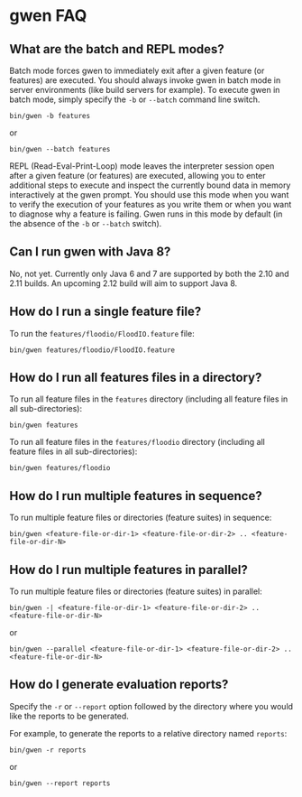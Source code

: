 gwen FAQ
========

What are the batch and REPL modes?
----------------------------------
Batch mode forces gwen to immediately exit after a given feature (or features) are executed. 
You should always invoke gwen in batch mode in server environments (like build servers for example).
To execute gwen in batch mode, simply specify the `-b` or `--batch` command line switch.
```
bin/gwen -b features
```
or
```
bin/gwen --batch features
```

REPL (Read-Eval-Print-Loop) mode leaves the interpreter session open after a given feature 
(or features) are executed, allowing you to enter additional steps to execute and inspect the 
currently bound data in memory interactively at the gwen prompt. You should use this mode when 
you want to verify the execution of your features as you write them or when you want to 
diagnose why a feature is failing. Gwen runs in this mode by default (in the absence of the 
`-b` or `--batch` switch).

Can I run gwen with Java 8?
---------------------------

No, not yet. Currently only Java 6 and 7 are supported by both the 2.10 and 
2.11 builds. An upcoming 2.12 build will aim to support Java 8.

How do I run a single feature file?
-----------------------------------
To run the `features/floodio/FloodIO.feature` file:
```
bin/gwen features/floodio/FloodIO.feature
```

How do I run all features files in a directory?
-----------------------------------------------
To run all feature files in the `features` directory (including all feature files in all sub-directories):
```
bin/gwen features
```

To run all feature files in the `features/floodio` directory (including all feature files in all sub-directories):
```
bin/gwen features/floodio
```

How do I run multiple features in sequence?
-------------------------------------------
To run multiple feature files or directories (feature suites) in sequence:
```
bin/gwen <feature-file-or-dir-1> <feature-file-or-dir-2> .. <feature-file-or-dir-N>
```

How do I run multiple features in parallel?
-------------------------------------------
To run multiple feature files or directories (feature suites) in parallel:
```
bin/gwen -| <feature-file-or-dir-1> <feature-file-or-dir-2> .. <feature-file-or-dir-N>
```
or 
```
bin/gwen --parallel <feature-file-or-dir-1> <feature-file-or-dir-2> .. <feature-file-or-dir-N>
```

How do I generate evaluation reports?
-------------------------------------

Specify the `-r` or `--report` option followed by the directory where you 
would like the reports to be generated.

For example, to generate the reports to a relative directory named `reports`:
```
bin/gwen -r reports
```
or
```
bin/gwen --report reports
```
